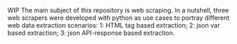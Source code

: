 WIP
The main subject of this repository is web scraping. In a nutshell, three web scrapers were developed with python as use cases to portray different web data extraction scenarios:
1: HTML tag based extraction;
2: json var based extraction;
3: json API-response based extraction.
